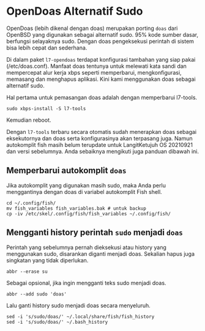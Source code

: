 # OpenDoas Alternatif Sudo

OpenDoas (lebih dikenal dengan doas) merupakan porting `doas` dari OpenBSD yang digunakan sebagai alternatif sudo. 95% kode sumber dasar, berfungsi selayaknya sudo. Dengan doas pengeksekusi perintah di sistem bisa lebih cepat dan sederhana.

Di dalam paket `l7-opendoas` terdapat konfigurasi tambahan yang siap pakai (/etc/doas.conf). Manfaat doas tentunya untuk melewati kata sandi dan mempercepat alur kerja xbps seperti memperbarui, mengkonfigurasi, memasang dan menghapus aplikasi. Kini kami menggunakan doas sebagai alternatif sudo.

Hal pertama untuk pemasangan doas adalah dengan memperbarui l7-tools.

```
sudo xbps-install -S l7-tools
```

Kemudian reboot.

Dengan `l7-tools` terbaru secara otomatis sudah menerapkan doas sebagai eksekutornya dan doas serta konfigurasinya akan terpasang juga. Namun autokomplit fish masih belum terupdate untuk LangitKetujuh OS 20210921 dan versi sebelumnya. Anda sebaiknya mengikuti juga panduan dibawah ini.

## Memperbarui autokomplit `doas`

Jika autokomplit yang digunakan masih sudo, maka Anda perlu menggantinya dengan doas di variabel autokomplit Fish shell.

```
cd ~/.config/fish/
mv fish_variables fish_variables.bak # untuk backup
cp -iv /etc/skel/.config/fish/fish_variables ~/.config/fish/
```

## Mengganti history perintah `sudo` menjadi `doas`

Perintah yang sebelumnya pernah dieksekusi atau history yang menggunakan sudo, disarankan diganti menjadi doas. Sekalian hapus juga singkatan yang tidak diperlukan.

```
abbr --erase su
```

Sebagai opsional, jika ingin mengganti teks sudo menjadi doas.

```
abbr --add sudo 'doas'
```

Lalu ganti history sudo menjadi doas secara menyeluruh.

```
sed -i 's/sudo/doas/' ~/.local/share/fish/fish_history
sed -i 's/sudo/doas/' ~/.bash_history
```
